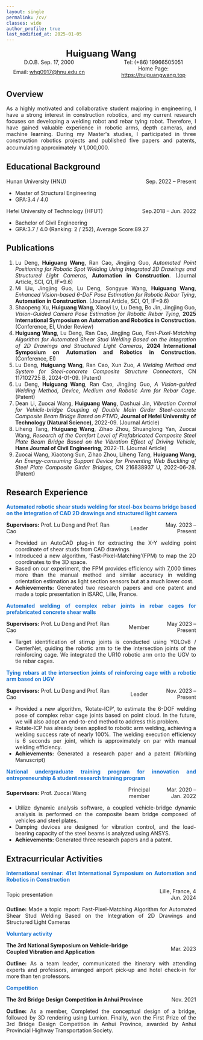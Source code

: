 ```yaml
---
layout: single
permalink: /cv/
classes: wide
author_profile: true
last_modified_at: 2025-01-05
---
```



<head>
    <meta charset="UTF-8">
    <meta name="viewport" content="width=device-width, initial-scale=1.0">
    <title>Personal Info</title>
    <style>
        .row {
            text-align: center;
            width: 100%;
        }
        .row div {
            display: inline-block;
            width: 45%;
        }
        .row strong {
            display: block;
            text-align: center;
            width: 100%;
            font-size: 24px; /* Increase the font size */
        }
    </style>
</head>
<body>
    <div class="row"><strong>Huiguang Wang</strong></div>
    <div class="row">
        <div>D.O.B. Sep. 17, 2000</div>
        <div>Tel: (+86) 19966505051</div>
    </div>
    <div class="row">
        <div>Email: <a href="mailto:whg0917@hnu.edu.cn">whg0917@hnu.edu.cn</a></div>
        <div>Home Page: <a href="https://huiguangwang.top">https://huiguangwang.top</a></div>
    </div>
</body>






## Overview
<div style="text-align: justify;">
  <p>As a highly motivated and collaborative student majoring in engineering, I have a strong interest in construction robotics, and my current research focuses on developing a welding robot and rebar tying robot. Therefore, I have gained valuable experience in robotic arms, depth cameras, and machine learning. During my Master's studies, I participated in three construction robotics projects and published five papers and patents, accumulating approximately ￥1,000,000.</p>
</div>

## Educational Background
<div style="display: flex; justify-content: space-between; align-items: center;">
  <span>Hunan University (HNU)</span>
  <span>Sep. 2022 – Present</span>
</div>

- Master of Structural Engineering
- GPA:3.4 / 4.0
<div style="display: flex; justify-content: space-between; align-items: center;">
  <span>Hefei University of Technology (HFUT)</span>
  <span>Sep.2018 – Jun. 2022</span>
</div>

- Bachelor of Civil Engineering
- GPA:3.7 / 4.0 (Ranking: 2 / 252), Average Score:89.27

## Publications
<div style="text-align: justify;">
  <ol>
    <li>Lu Deng, <b>Huiguang Wang</b>, Ran Cao, Jingjing Guo, <i>Automated Point Positioning for Robotic Spot Welding Using Integrated 2D Drawings and Structured Light Cameras</i>, <b>Automation in Construction</b>. (Journal Article, SCI, Q1, IF=9.6)</li>
    <li>Mi Liu, Jingjing Guo, Lu Deng, Songyue Wang, <b>Huiguang Wang</b>, <i>Enhanced Vision-based 6-DoF Pose Estimation for Robotic Rebar Tying</i>, <b>Automation in Construction</b>. (Journal Article, SCI, Q1, IF=9.6)</li>
    <li>Shaopeng Xu, <b>Huiguang Wang</b>, Xiaoyi Lv, Lu Deng, Bo Jin, Jingjing Guo, <i>Vision-Guided Camera Pose Estimation for Robotic Rebar Tying</i>, <b>2025 International Symposium on Automation and Robotics in Construction</b>. (Conference, EI, Under Review)</li>
    <li><b>Huiguang Wang</b>, Lu Deng, Ran Cao, Jingjing Guo, <i>Fast-Pixel-Matching Algorithm for Automated Shear Stud Welding Based on the Integration of 2D Drawings and Structured Light Cameras</i>, <b>2024 International Symposium on Automation and Robotics in Construction</b>. (Conference, EI)</li>
    <li>Lu Deng, <b>Huiguang Wang</b>, Ran Cao, Xun Zuo, <i>A Welding Method and System for Steel-concrete Composite Structure Connectors</i>, CN 117102725 B, 2024-01-09. (Patent)</li>
    <li>Lu Deng, <b>Huiguang Wang</b>, Ran Cao, Jingjing Guo, <i>A Vision-guided Welding Method, Device, Medium and Robotic Arm for Rebar Cage</i>. (Patent)</li>
    <li>Dean Li, Zuocai Wang, <b>Huiguang Wang</b>, Dashuai Jin, <i>Vibration Control for Vehicle-bridge Coupling of Double Main Girder Steel-concrete Composite Beam Bridge Based on PTMD</i>, <b>Journal of Hefei University of Technology (Natural Science)</b>, 2022-09. (Journal Article)</li>
    <li>Liheng Tang, <b>Huiguang Wang</b>, Zihao Zhou, Shuanglong Yan, Zuocai Wang, <i>Research of the Comfort Level of Prefabricated Composite Steel Plate Beam Bridge Based on the Vibration Effect of Driving Vehicle</i>, <b>Hans Journal of Civil Engineering</b>, 2022-11. (Journal Article)</li>
    <li>Zuocai Wang, Xiaotong Sun, Zihao Zhou, Liheng Tang, <b>Huiguang Wang</b>, <i>An Energy-consuming Support Device for Preventing Web Buckling of Steel Plate Composite Girder Bridges</i>, CN 216838937 U, 2022-06-28. (Patent)</li>
  </ol>
</div>


## Research Experience
<head>
    <meta charset="UTF-8">
    <meta name="viewport" content="width=device-width, initial-scale=1.0">
    <title>Personal Info</title>
    <style>
        /* Ensure .row uses flexbox layout */
        .row {
            display: flex;
            justify-content: space-between;
            align-items: center;
        }
        /* .left takes 70% width */
        .left { text-align: left; flex-basis: 50%; }
        /* .center takes 15% width */
        .center { text-align: center; flex-basis: 25%; }
        /* .right takes 15% width */
        .right { text-align: right; flex-basis: 25%; }
    </style>
</head>

<body>

<div style="text-align: justify; color:#1772d0;">
  <p><b>Automated robotic shear studs welding for steel-box beams bridge based on the integration of CAD 2D drawings and structured light camera</b></p>
</div>

<div class="row">
    <div class="left"><b>Supervisors:</b> Prof. Lu Deng and Prof. Ran Cao</div>
    <div class="center">Leader</div>
    <div class="right">May. 2023 – Present</div>
</div>

<div style="text-align: justify;">
  <ul>
      <li>Provided an AutoCAD plug-in for extracting the X-Y welding point coordinate of shear studs from CAD drawings.</li>
      <li>Introduced a new algorithm, ‘Fast-Pixel-Matching’(FPM) to map the 2D coordinates to the 3D space.</li>
      <li>Based on our experiment, the FPM provides efficiency with 7,000 times more than the manual method and similar accuracy in welding orientation estimation as light section sensors but at a much lower cost.</li>
      <li><b>Achievements:</b> Generated two research papers and one patent and made a topic presentation in ISARC, Lille, France.</li>
  </ul>
</div>

</body>




<body>

<div style="text-align: justify; color:#1772d0;">
  <p><b>Automated welding of complex rebar joints in rebar cages for prefabricated concrete shear walls</b></p>
</div>

<div class="row">
    <div class="left"><b>Supervisors:</b> Prof. Lu Deng and Prof. Ran Cao</div>
    <div class="center">Member</div>
    <div class="right">May 2023 – Present</div>
</div>

<div style="text-align: justify;">
  <ul>
      <li>Target identification of stirrup joints is conducted using YOLOv8 / CenterNet, guiding the robotic arm to tie the intersection joints of the reinforcing cage. We integrated the UR10 robotic arm onto the UGV to tie rebar cages.</li>
  </ul>
</div>

</body>



<body>

<div style="text-align: justify; color:#1772d0;">
  <p><b>Tying rebars at the intersection joints of reinforcing cage with a robotic arm based on UGV</b></p>
</div>

<div class="row">
    <div class="left"><b>Supervisors:</b> Prof. Lu Deng and Prof. Ran Cao</div>
    <div class="center">Leader</div>
    <div class="right">Nov. 2023 – Present</div>
</div>

<div style="text-align: justify;">
  <ul>
      <li>Provided a new algorithm, ‘Rotate-ICP’, to estimate the 6-DOF welding pose of complex rebar cage joints based on point cloud. In the future, we will also adopt an end-to-end method to address this problem.</li>
      <li>Rotate-ICP has already been applied to robotic arm welding, achieving a welding success rate of nearly 100%. The welding execution efficiency is 6 seconds per joint, which is approximately on par with manual welding efficiency.</li>
      <li><b>Achievements:</b> Generated a research paper and a patent (Working Manuscript)</li>
  </ul>
</div>

</body>


<body>

<div style="text-align: justify; color:#1772d0;">
  <p><b>National undergraduate training program for innovation and entrepreneurship & student research training program</b></p>
</div>

<div class="row">
    <div class="left"><b>Supervisors:</b>  Prof. Zuocai Wang</div>
    <div class="center">Principal member</div>
    <div class="right">Mar. 2020 – Jan. 2022</div>
</div>

<div style="text-align: justify;">
  <ul>
      <li>Utilize dynamic analysis software, a coupled vehicle-bridge dynamic analysis is performed on the composite beam bridge composed of vehicles and steel plates. </li>
      <li>Damping devices are designed for vibration control, and the load-bearing capacity of the steel beams is analyzed using ANSYS.</li>
      <li><b>Achievements:</b> Generated three research papers and a patent.</li>
  </ul>
</div>

</body>

## Extracurricular Activities
<head>
    <meta charset="UTF-8">
    <meta name="viewport" content="width=device-width, initial-scale=1.0">
    <title>Personal Info</title>
    <style>
        /* Ensure .flex-container uses flexbox layout */
        .flex-container {
            display: flex;
            justify-content: space-between;
            align-items: center;
        }
        /* .left takes 75% width and left-aligned */
        .left { text-align: left; flex-basis: 75%; }
        /* .right takes 25% width and right-aligned */
        .right { text-align: right; flex-basis: 25%; }
    </style>
</head>

<div style="text-align: justify; color:#1772d0;">
  <p><b>International seminar: 41st International Symposium on Automation and Robotics in Construction</b></p>
</div>

<body>

  <div>
    <div class="flex-container">
        <div class="left">Topic presentation</div>
        <div class="right">Lille, France, 4 Jun. 2024</div>
    </div>
  </div>

</body>

<div style="text-align: justify;">
<p><b>Outline:</b> Made a topic report: Fast-Pixel-Matching Algorithm for Automated Shear Stud Welding Based on the Integration of 2D Drawings and Structured Light Cameras</p>
</div>




<div style="text-align: justify; color:#1772d0;">
  <p><b>Voluntary activity</b></p>
</div>

<body>

  <div class="flex-container">
      <div class="left"><b>The 3rd National Symposium on Vehicle-bridge Coupled Vibration and Application</b></div>
      <div class="right">Mar. 2023</div>
  </div>

</body>

<div style="text-align: justify;">
<p><b>Outline:</b> As a team leader, communicated the itinerary with attending experts and professors, arranged airport pick-up and hotel check-in for more than ten professors.</p>
</div>




<div style="text-align: justify; color:#1772d0;">
  <p><b>Competition</b></p>

</div>

<body>

  <div class="flex-container">
      <div class="left"><b>The 3rd Bridge Design Competition in Anhui Province</b></div>
      <div class="right">Nov. 2021</div>
  </div>
    
</body>


<div style="text-align: justify;">
<p><b>Outline:</b> As a member, Completed the conceptual design of a bridge, followed by 3D rendering using Lumion. Finally, won the First Prize of the 3rd Bridge Design Competition in Anhui Province, awarded by Anhui Provincial Highway Transportation Society.</p>
</div>
